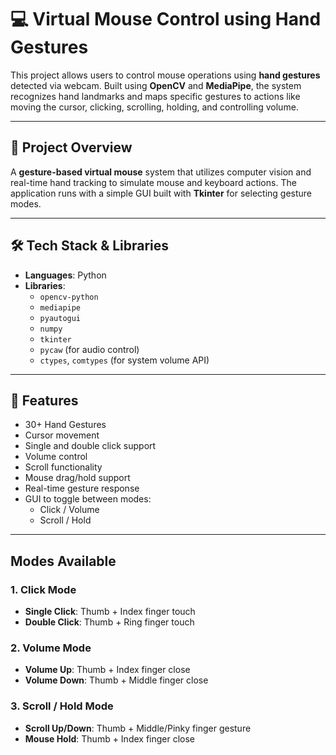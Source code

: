 # 💻 Virtual Mouse Control using Hand Gestures

This project allows users to control mouse operations using **hand gestures** detected via webcam. Built using **OpenCV** and **MediaPipe**, the system recognizes hand landmarks and maps specific gestures to actions like moving the cursor, clicking, scrolling, holding, and controlling volume.

---

## 📅 Project Overview

A **gesture-based virtual mouse** system that utilizes computer vision and real-time hand tracking to simulate mouse and keyboard actions. The application runs with a simple GUI built with **Tkinter** for selecting gesture modes.

---

## 🛠️ Tech Stack & Libraries

- **Languages**: Python
- **Libraries**:
  - `opencv-python`
  - `mediapipe`
  - `pyautogui`
  - `numpy`
  - `tkinter`
  - `pycaw` (for audio control)
  - `ctypes`, `comtypes` (for system volume API)

---

## 📝 Features

- 30+ Hand Gestures
-  Cursor movement
- Single and double click support
- Volume control
- Scroll functionality
- Mouse drag/hold support
- Real-time gesture response
- GUI to toggle between modes:
  - Click / Volume
  - Scroll / Hold

---

## Modes Available

### 1. Click Mode
- **Single Click**: Thumb + Index finger touch
- **Double Click**: Thumb + Ring finger touch

### 2. Volume Mode
- **Volume Up**: Thumb + Index finger close
- **Volume Down**: Thumb + Middle finger close

### 3. Scroll / Hold Mode
- **Scroll Up/Down**: Thumb + Middle/Pinky finger gesture
- **Mouse Hold**: Thumb + Index finger close
